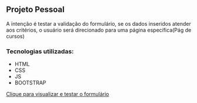 <h2>Projeto Pessoal</h2>
 <p>A intenção é testar a validação do formulário, se os dados inseridos atender aos critérios, o usuário será direcionado para uma página específica(Pág de cursos)</p>

<h3>Tecnologias utilizadas:</h3>
<ul>
    <li>HTML</li>
    <li>CSS</li>
    <li>JS</li>
    <li>BOOTSTRAP</li>
</ul>

[Clique para visualizar e testar o formulário](https://alanpedrod.github.io/pag-leads-form/)